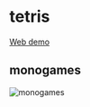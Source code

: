 # tetris

[Web demo](https://mwolicki.github.io/tetris/fable/public/)

## monogames
![monogames](https://mwolicki.github.io/tetris/monogames.png)
